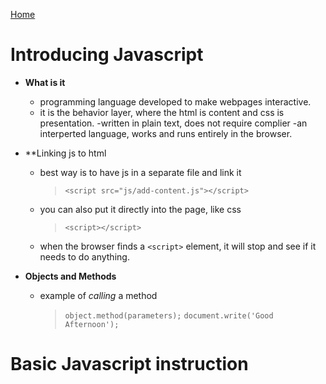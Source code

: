 [Home](https://bproorda.github.io/learning.journal/)

# Introducing Javascript #

- **What is it**
   - programming language developed to make webpages interactive.
   - it is the behavior layer, where the html is content and css is presentation.
   -written in plain text, does not require complier
    -an interperted language, works and runs entirely in the browser.

- **Linking js to html
    - best way is to have js in a separate file and link it
      > ```<script src="js/add-content.js"></script>```
    - you can also put it directly into the page, like css
      > ```<script></script>```
    - when the browser finds a ```<script>``` element, it will stop and see if it needs to do anything.

- **Objects and Methods**
    - example of _calling_ a method
       >```object.method(parameters);```
       >```document.write('Good Afternoon');```

# Basic Javascript instruction #
